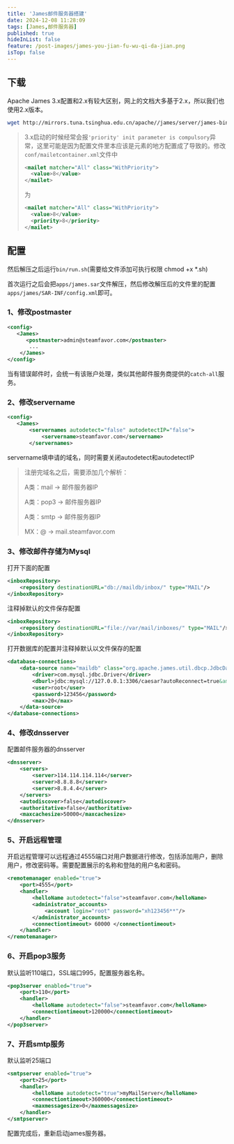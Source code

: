 ```yaml
---
title: 'James邮件服务器搭建'
date: 2024-12-08 11:28:09
tags: [James,邮件服务器]
published: true
hideInList: false
feature: /post-images/james-you-jian-fu-wu-qi-da-jian.png
isTop: false
---
```

## 下载

Apache James 3.x配置和2.x有较大区别，网上的文档大多基于2.x，所以我们也使用2.x版本。

```bash
wget http://mirrors.tuna.tsinghua.edu.cn/apache//james/server/james-binary-2.3.2.1.tar.gz
```

<!-- more -->

> 3.x启动的时候经常会报`'priority' init parameter is compulsory`异常，这里可能是因为配置文件里本应该是<priority>元素的地方配置成了<value>导致的。修改`conf/mailetcontainer.xml`文件中
>
> ```xml
> <mailet matcher="All" class="WithPriority">
> 	<value>8</value>
> </mailet>
> ```
>
> 为
>
> ```xml
> <mailet matcher="All" class="WithPriority">
> 	<value>8</value>
> 	<priority>8</priority>
> </mailet>
> ```

## 配置

然后解压之后运行`bin/run.sh`(需要给文件添加可执行权限 chmod +x *.sh)

首次运行之后会把`apps/james.sar`文件解压，然后修改解压后的文件里的配置`apps/james/SAR-INF/config.xml`即可。

### 1、修改postmaster

```xml
<config>
   <James>
      <postmaster>admin@steamfavor.com</postmaster>
       ...
    </James>
</config>
```

当有错误邮件时，会统一有该账户处理，类似其他邮件服务商提供的`catch-all`服务。

### 2、修改servername

```xml
<config>
   <James>
       <servernames autodetect="false" autodetectIP="false">
           <servername>steamfavor.com</servername>
       </servernames>
```

servername填申请的域名，同时需要关闭autodetect和autodetectIP

> 注册完域名之后，需要添加几个解析：
>
> A类：mail -> 邮件服务器IP
>
> A类：pop3 -> 邮件服务器IP
>
> A类：smtp -> 邮件服务器IP
>
> MX：@ -> mail.steamfavor.com

### 3、修改邮件存储为Mysql

打开下面的配置

```xml
<inboxRepository>
    <repository destinationURL="db://maildb/inbox/" type="MAIL"/>
</inboxRepository>
```

注释掉默认的文件保存配置

```xml
<inboxRepository>
    <repository destinationURL="file://var/mail/inboxes/" type="MAIL"/>
</inboxRepository>
```

打开数据库的配置并注释掉默认以文件保存的配置

```xml
<database-connections>
    <data-source name="maildb" class="org.apache.james.util.dbcp.JdbcDataSource">
        <driver>com.mysql.jdbc.Driver</driver>
        <dburl>jdbc:mysql://127.0.0.1:3306/caesar?autoReconnect=true&amp;characterEncoding=latin1&amp;useConfigs=maxPerformance</dburl>
        <user>root</user>
        <password>123456</password>
        <max>20</max>
    </data-source>
</database-connections>
```

### 4、修改dnsserver

配置邮件服务器的dnsserver

```xml
<dnsserver>
    <servers>
        <server>114.114.114.114</server>
        <server>8.8.8.8</server>
        <server>8.8.4.4</server>
    </servers>
    <autodiscover>false</autodiscover>
    <authoritative>false</authoritative>
    <maxcachesize>50000</maxcachesize>
</dnsserver>
```

### 5、开启远程管理

开启远程管理可以远程通过4555端口对用户数据进行修改，包括添加用户，删除用户，修改密码等。需要配置展示的名称和登陆的用户名和密码。

```xml
<remotemanager enabled="true">
    <port>4555</port>
    <handler>
        <helloName autodetect="false">steamfavor.com</helloName>
        <administrator_accounts>
            <account login="root" password="xh123456**"/>
        </administrator_accounts>
        <connectiontimeout> 60000 </connectiontimeout>
    </handler>
</remotemanager>
```

### 6、开启pop3服务

默认监听110端口，SSL端口995，配置服务器名称。

```xml
<pop3server enabled="true">
    <port>110</port>
    <handler>
        <helloName autodetect="false">steamfavor.com</helloName>
        <connectiontimeout>120000</connectiontimeout>
    </handler>
</pop3server>
```

### 7、开启smtp服务

默认监听25端口

```xml
<smtpserver enabled="true">
    <port>25</port>
    <handler>
        <helloName autodetect="true">myMailServer</helloName>
        <connectiontimeout>360000</connectiontimeout>
        <maxmessagesize>0</maxmessagesize>
    </handler>
</smtpserver>
```

配置完成后，重新启动james服务器。